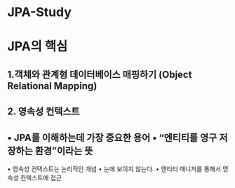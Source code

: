# JPA-Study
# JPA의 핵심
## 1.객체와 관계형 데이터베이스 매핑하기 (Object Relational Mapping) 
## 2.  영속성 컨텍스트
• JPA를 이해하는데 가장 중요한 용어 
• “엔티티를 영구 저장하는 환경”이라는 뜻
---
• 영속성 컨텍스트는 논리적인 개념 
• 눈에 보이지 않는다. 
• 엔티티 매니저를 통해서 영속성 컨텍스트에 접근
